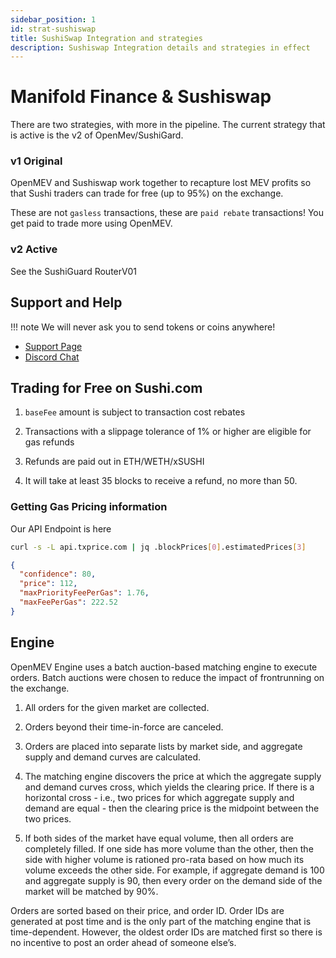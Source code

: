 ```yaml
---
sidebar_position: 1
id: strat-sushiswap
title: SushiSwap Integration and strategies
description: Sushiswap Integration details and strategies in effect
---
```


# Manifold Finance & Sushiswap

There are two strategies, with more in the pipeline. The current strategy that is active is the v2 of OpenMev/SushiGard. 

### v1 Original

OpenMEV and Sushiswap work together to recapture lost MEV profits so that Sushi
traders can trade for free (up to 95%) on the exchange.

These are not `gasless` transactions, these are `paid rebate` transactions! You
get paid to trade more using OpenMEV.

### v2 Active

See the SushiGuard RouterV01 

## Support and Help

!!! note
  We will never ask you to send tokens or coins anywhere!


- [Support Page](https://openmev.page.link/support)
- [Discord Chat](https://openmev.page.link/support-chat)

## Trading for Free on Sushi.com

1. `baseFee` amount is subject to transaction cost rebates

2. Transactions with a slippage tolerance of 1% or higher are eligible for gas
   refunds

3. Refunds are paid out in ETH/WETH/xSUSHI

4. It will take at least 35 blocks to receive a refund, no more than 50.

### Getting Gas Pricing information

Our API Endpoint is here

```bash
curl -s -L api.txprice.com | jq .blockPrices[0].estimatedPrices[3]
```

```json
{
  "confidence": 80,
  "price": 112,
  "maxPriorityFeePerGas": 1.76,
  "maxFeePerGas": 222.52
}
```

## Engine

OpenMEV Engine uses a batch auction-based matching engine to execute orders.
Batch auctions were chosen to reduce the impact of frontrunning on the exchange.

1. All orders for the given market are collected.

2. Orders beyond their time-in-force are canceled.

3. Orders are placed into separate lists by market side, and aggregate supply
   and demand curves are calculated.

4. The matching engine discovers the price at which the aggregate supply and
   demand curves cross, which yields the clearing price. If there is a
   horizontal cross - i.e., two prices for which aggregate supply and demand are
   equal - then the clearing price is the midpoint between the two prices.

5. If both sides of the market have equal volume, then all orders are completely
   filled. If one side has more volume than the other, then the side with higher
   volume is rationed pro-rata based on how much its volume exceeds the other
   side. For example, if aggregate demand is 100 and aggregate supply is 90,
   then every order on the demand side of the market will be matched by 90%.

Orders are sorted based on their price, and order ID. Order IDs are generated at
post time and is the only part of the matching engine that is time-dependent.
However, the oldest order IDs are matched first so there is no incentive to post
an order ahead of someone else’s.